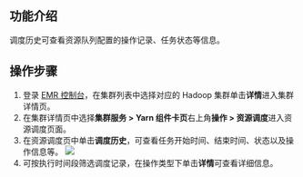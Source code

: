 ## 功能介绍
调度历史可查看资源队列配置的操作记录、任务状态等信息。
## 操作步骤
1. 登录 [EMR 控制台](https://console.cloud.tencent.com/emr)，在集群列表中选择对应的 Hadoop 集群单击**详情**进入集群详情页。
2. 在集群详情页中选择**集群服务 > Yarn 组件卡页**右上角**操作 > 资源调度**进入资源调度页面。
3. 在资源调度页中单击**调度历史**，可查看任务开始时间、结束时间、状态以及操作信息等。
![](https://qcloudimg.tencent-cloud.cn/raw/dcd50449fc3831322a535ddfe28c057f.png)
4. 可按执行时间段筛选调度记录，在操作类型下单击**详情**可查看详细信息。
